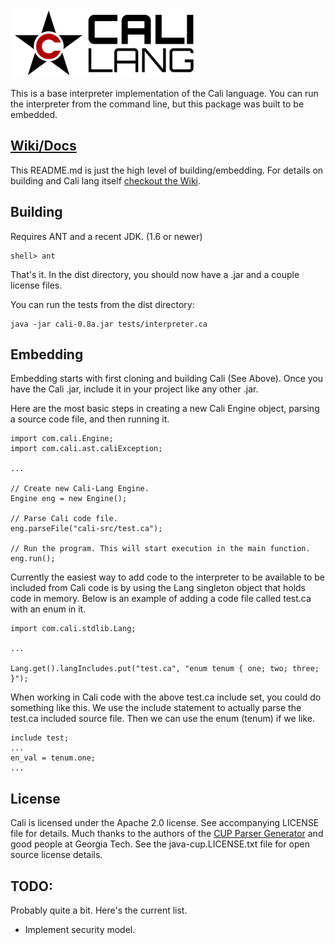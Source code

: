 ![alt tag](cali.lang.base/docs/img/logo.png)

This is a base interpreter implementation of the Cali language. You can run the interpreter from the command line, but this package was built to be embedded.

## [Wiki/Docs](https://github.com/cali-lang/cali.lang.base/wiki)
This README.md is just the high level of building/embedding. For details on building and Cali lang itself [checkout the Wiki](https://github.com/cali-lang/cali.lang.base/wiki).


## Building
Requires ANT and a recent JDK. (1.6 or newer)

```
shell> ant
```

That's it. In the dist directory, you should now have a .jar and a couple license files.

You can run the tests from the dist directory:
```
java -jar cali-0.8a.jar tests/interpreter.ca
```


## Embedding

Embedding starts with first cloning and building Cali (See Above). Once you have the Cali .jar, include it in your project like any other .jar.

Here are the most basic steps in creating a new Cali Engine object, parsing a source code file, and then running it.
```
import com.cali.Engine;
import com.cali.ast.caliException;

... 

// Create new Cali-Lang Engine.
Engine eng = new Engine();

// Parse Cali code file.
eng.parseFile("cali-src/test.ca");

// Run the program. This will start execution in the main function.
eng.run();
```

Currently the easiest way to add code to the interpreter to be available 
to be included from Cali code is by using the Lang singleton object that holds 
code in memory. Below is an example of adding a code file called test.ca with an 
enum in it.

```
import com.cali.stdlib.Lang;

...

Lang.get().langIncludes.put("test.ca", "enum tenum { one; two; three; }");
```

When working in Cali code with the above test.ca include set, you could do something like this. We use the include statement to actually parse the test.ca included source file. Then we can use the enum (tenum) if we like.

```
include test;
...
en_val = tenum.one;
...
```

## License
Cali is licensed under the Apache 2.0 license. See accompanying LICENSE file for details. Much thanks to the authors of the [CUP Parser Generator](http://www2.cs.tum.edu/projects/cup/install.php) and good people at Georgia Tech. See the java-cup.LICENSE.txt file for open source license details.

## TODO:
Probably quite a bit. Here's the current list.
* Implement security model.
